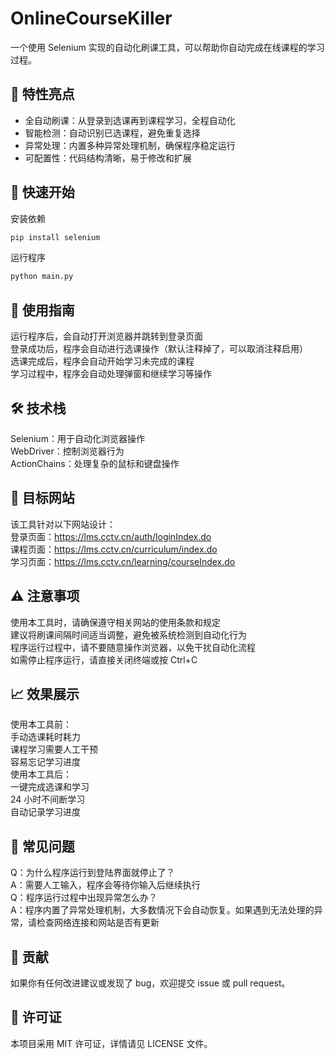 # OnlineCourseKiller

一个使用 Selenium 实现的自动化刷课工具，可以帮助你自动完成在线课程的学习过程。

## 🌟 特性亮点
- 全自动刷课：从登录到选课再到课程学习，全程自动化
- 智能检测：自动识别已选课程，避免重复选择
- 异常处理：内置多种异常处理机制，确保程序稳定运行
- 可配置性：代码结构清晰，易于修改和扩展

## 🚀 快速开始
安装依赖

```bash
pip install selenium
```

运行程序

```bash
python main.py
```



## 📖 使用指南
运行程序后，会自动打开浏览器并跳转到登录页面  
登录成功后，程序会自动进行选课操作（默认注释掉了，可以取消注释启用）  
选课完成后，程序会自动开始学习未完成的课程  
学习过程中，程序会自动处理弹窗和继续学习等操作  


## 🛠 技术栈
Selenium：用于自动化浏览器操作  
WebDriver：控制浏览器行为  
ActionChains：处理复杂的鼠标和键盘操作  

## 🎯 目标网站
该工具针对以下网站设计：  
登录页面：https://lms.cctv.cn/auth/loginIndex.do  
课程页面：https://lms.cctv.cn/curriculum/index.do  
学习页面：https://lms.cctv.cn/learning/courseIndex.do  

## ⚠ 注意事项
使用本工具时，请确保遵守相关网站的使用条款和规定  
建议将刷课间隔时间适当调整，避免被系统检测到自动化行为  
程序运行过程中，请不要随意操作浏览器，以免干扰自动化流程  
如需停止程序运行，请直接关闭终端或按 Ctrl+C  
## 📈 效果展示
使用本工具前：  
手动选课耗时耗力  
课程学习需要人工干预  
容易忘记学习进度  
使用本工具后：  
一键完成选课和学习  
24 小时不间断学习  
自动记录学习进度  
## 💬 常见问题
Q：为什么程序运行到登陆界面就停止了？  
A：需要人工输入，程序会等待你输入后继续执行  
Q：程序运行过程中出现异常怎么办？  
A：程序内置了异常处理机制，大多数情况下会自动恢复。如果遇到无法处理的异常，请检查网络连接和网站是否有更新  
## 🤝 贡献
如果你有任何改进建议或发现了 bug，欢迎提交 issue 或 pull request。
## 📄 许可证
本项目采用 MIT 许可证，详情请见 LICENSE 文件。
